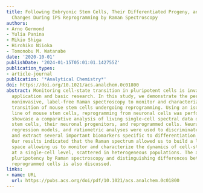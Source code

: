 ```yaml
---
title: Following Embryonic Stem Cells, Their Differentiated Progeny, and Cell-State
  Changes During iPS Reprogramming by Raman Spectroscopy
authors:
- Arno Germond
- Yulia Panina
- Mikio Shiga
- Hirohiko Niioka
- Tomonobu M. Watanabe
date: '2020-10-01'
publishDate: '2024-01-15T05:01:01.142755Z'
publication_types:
- article-journal
publication: '*Analytical Chemistry*'
doi: https://doi.org/10.1021/acs.analchem.0c01800
abstract: Monitoring cell-state transition in pluripotent cells is invaluable for
  application and basic research. In this study, we demonstrate the pertinence of
  noninvasive, label-free Raman spectroscopy to monitor and characterize the cell-state
  transition of mouse stem cells undergoing reprogramming. Using an isogenic cell
  line of mouse stem cells, reprogramming from neuronal cells was performed, and we
  showcase a comparative analysis of living single-cell spectral data of the original
  stem cells, their neuronal progenitors, and reprogrammed cells. Neural network,
  regression models, and ratiometric analyses were used to discriminate the cell states
  and extract several important biomarkers specific to differentiation or reprogramming.
  Our results indicated that the Raman spectrum allowed us to build a low-dimensional
  space allowing us to monitor and characterize the dynamics of cell-state transition
  at a single-cell level, scattered in heterogeneous populations. The ability of monitoring
  pluripotency by Raman spectroscopy and distinguishing differences between ES and
  reprogrammed cells is also discussed.
links:
- name: URL
  url: https://pubs.acs.org/doi/pdf/10.1021/acs.analchem.0c01800
---
```

